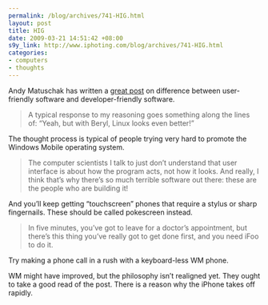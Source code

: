 ```yaml
--- 
permalink: /blog/archives/741-HIG.html
layout: post
title: HIG
date: 2009-03-21 14:51:42 +08:00
s9y_link: http://www.iphoting.com/blog/archives/741-HIG.html
categories: 
- computers
- thoughts
---
```

<p class="whiteline"><p>Andy Matuschak has written a <a onclick="_gaq.push(['_trackPageview', '/extlink/andymatuschak.org/articles/2008/05/07/user-interaction-101/']);"  href="http://andymatuschak.org/articles/2008/05/07/user-interaction-101/">great post</a> on difference between user-friendly software and developer-friendly software.</p>
</p><blockquote><p class="break">A typical response to my reasoning goes something along the lines of: “Yeah, but with Beryl, Linux looks even better!”</p></blockquote><p>
</p><p class="whiteline"><p>The thought process is typical of people trying very hard to promote the Windows Mobile operating system.</p>
</p><blockquote><p class="break">The computer scientists I talk to just don’t understand that user interface is about how the program acts, not how it looks. And really, I think that’s why there’s so much terrible software out there: these are the people who are building it!</p></blockquote><p>
</p><p class="whiteline"><p>And you&#8217;ll keep getting &#8220;touchscreen&#8221; phones that require a stylus or sharp fingernails. These should be called pokescreen instead.</p>
</p><blockquote><p class="break">In five minutes, you’ve got to leave for a doctor’s appointment, but there’s this thing you’ve really got to get done first, and you need iFoo to do it.</p></blockquote><p>
</p><p class="whiteline"><p>Try making a phone call in a rush with a keyboard-less WM phone.</p>
</p><p class="break"><p>WM might have improved, but the philosophy isn&#8217;t realigned yet. They ought to take a good read of the post. There is a reason why the iPhone takes off rapidly.</p></p>
